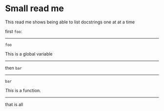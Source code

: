 <!-- DO NOT EDIT THIS FILE DIRECTLY -->
<!-- This file is machine generated from /home/oxinabox/JuliaEnvs/Readmes.jl/test/DemoReadme_small.template.md -->
# Small read me

This read me shows being able to list docstrings one at at a time


first `foo`:



---

```
foo
```

This is a global variable


---



then `bar`



---

```
bar
```

*This* is a function.


---



that is all
